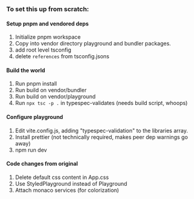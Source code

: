 ### To set this up from scratch:

#### Setup pnpm and vendored deps

1. Initialize pnpm workspace
2. Copy into vendor directory playground and bundler packages.
3. add root level tsconfig
4. delete `references` from tsconfig.jsons

#### Build the world

1. Run pnpm install
1. Run build on vendor/bundler
2. Run build on vendor/playground
3. Run `npx tsc -p .` in typespec-validates (needs build script, whoops)

#### Configure playground

1. Edit vite.config.js, adding "typespec-validation" to the libraries array.
2. Install prettier (not technically required, makes peer dep warnings go away)
3. npm run dev

#### Code changes from original

1. Delete default css content in App.css
2. Use StyledPlayground instead of Playground
3. Attach monaco services (for colorization)
